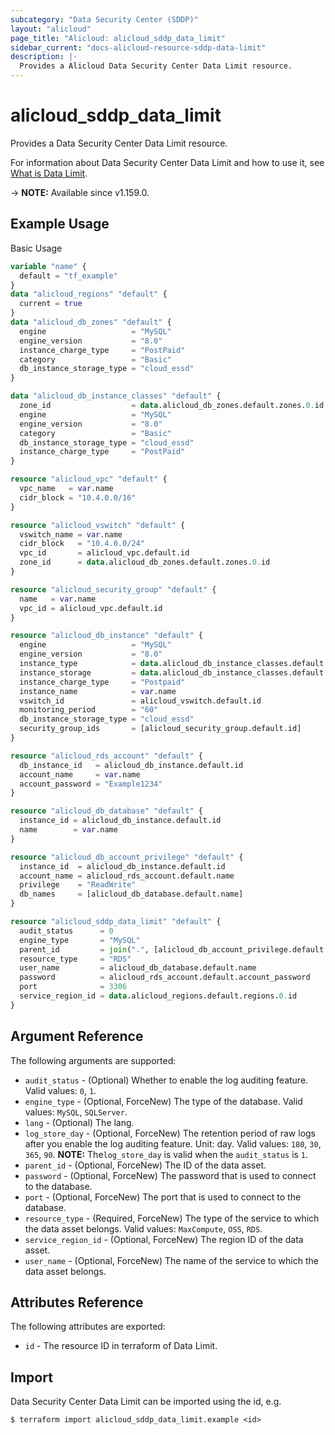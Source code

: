 ```yaml
---
subcategory: "Data Security Center (SDDP)"
layout: "alicloud"
page_title: "Alicloud: alicloud_sddp_data_limit"
sidebar_current: "docs-alicloud-resource-sddp-data-limit"
description: |-
  Provides a Alicloud Data Security Center Data Limit resource.
---
```


# alicloud_sddp_data_limit

Provides a Data Security Center Data Limit resource.

For information about Data Security Center Data Limit and how to use it, see [What is Data Limit](https://www.alibabacloud.com/help/en/doc-detail/158987.html).

-> **NOTE:** Available since v1.159.0.

## Example Usage

Basic Usage

```terraform
variable "name" {
  default = "tf_example"
}
data "alicloud_regions" "default" {
  current = true
}
data "alicloud_db_zones" "default" {
  engine                   = "MySQL"
  engine_version           = "8.0"
  instance_charge_type     = "PostPaid"
  category                 = "Basic"
  db_instance_storage_type = "cloud_essd"
}

data "alicloud_db_instance_classes" "default" {
  zone_id                  = data.alicloud_db_zones.default.zones.0.id
  engine                   = "MySQL"
  engine_version           = "8.0"
  category                 = "Basic"
  db_instance_storage_type = "cloud_essd"
  instance_charge_type     = "PostPaid"
}

resource "alicloud_vpc" "default" {
  vpc_name   = var.name
  cidr_block = "10.4.0.0/16"
}

resource "alicloud_vswitch" "default" {
  vswitch_name = var.name
  cidr_block   = "10.4.0.0/24"
  vpc_id       = alicloud_vpc.default.id
  zone_id      = data.alicloud_db_zones.default.zones.0.id
}

resource "alicloud_security_group" "default" {
  name   = var.name
  vpc_id = alicloud_vpc.default.id
}

resource "alicloud_db_instance" "default" {
  engine                   = "MySQL"
  engine_version           = "8.0"
  instance_type            = data.alicloud_db_instance_classes.default.instance_classes.0.instance_class
  instance_storage         = data.alicloud_db_instance_classes.default.instance_classes.0.storage_range.min
  instance_charge_type     = "Postpaid"
  instance_name            = var.name
  vswitch_id               = alicloud_vswitch.default.id
  monitoring_period        = "60"
  db_instance_storage_type = "cloud_essd"
  security_group_ids       = [alicloud_security_group.default.id]
}

resource "alicloud_rds_account" "default" {
  db_instance_id   = alicloud_db_instance.default.id
  account_name     = var.name
  account_password = "Example1234"
}

resource "alicloud_db_database" "default" {
  instance_id = alicloud_db_instance.default.id
  name        = var.name
}

resource "alicloud_db_account_privilege" "default" {
  instance_id  = alicloud_db_instance.default.id
  account_name = alicloud_rds_account.default.name
  privilege    = "ReadWrite"
  db_names     = [alicloud_db_database.default.name]
}

resource "alicloud_sddp_data_limit" "default" {
  audit_status      = 0
  engine_type       = "MySQL"
  parent_id         = join(".", [alicloud_db_account_privilege.default.instance_id, alicloud_db_database.default.name])
  resource_type     = "RDS"
  user_name         = alicloud_db_database.default.name
  password          = alicloud_rds_account.default.account_password
  port              = 3306
  service_region_id = data.alicloud_regions.default.regions.0.id
}
```

## Argument Reference

The following arguments are supported:

* `audit_status` - (Optional)  Whether to enable the log auditing feature. Valid values: `0`, `1`.
* `engine_type` - (Optional, ForceNew) The type of the database. Valid values: `MySQL`, `SQLServer`.
* `lang` - (Optional) The lang.
* `log_store_day` - (Optional, ForceNew) The retention period of raw logs after you enable the log auditing feature. Unit: day. Valid values: `180`, `30`, `365`, `90`. **NOTE:** The`log_store_day` is valid when the `audit_status` is `1`.
* `parent_id` - (Optional, ForceNew) The ID of the data asset.
* `password` - (Optional, ForceNew) The password that is used to connect to the database.
* `port` - (Optional, ForceNew) The port that is used to connect to the database.
* `resource_type` - (Required, ForceNew) The type of the service to which the data asset belongs. Valid values: `MaxCompute`, `OSS`, `RDS`.
* `service_region_id` - (Optional, ForceNew) The region ID of the data asset.
* `user_name` - (Optional, ForceNew) The name of the service to which the data asset belongs.

## Attributes Reference

The following attributes are exported:

* `id` - The resource ID in terraform of Data Limit.

## Import

Data Security Center Data Limit can be imported using the id, e.g.

```shell
$ terraform import alicloud_sddp_data_limit.example <id>
```